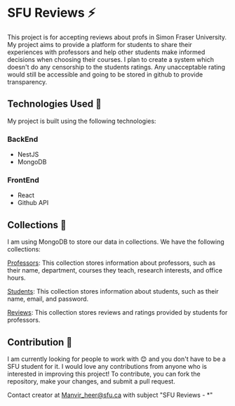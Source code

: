 # SFU Reviews :zap:

This project is for accepting reviews about profs in Simon Fraser University. My project aims to provide a platform for students to share their experiences with professors and help other students make informed decisions when choosing their courses. I plan to create a system which doesn't do any censorship to the students ratings. Any unacceptable rating would still be accessible and going to be stored in github to provide transparency.

## Technologies Used :hammer:
My project is built using the following technologies:

### BackEnd
- NestJS
- MongoDB

### FrontEnd
- React
- Github API

## Collections :pencil:
I am using MongoDB to store our data in collections. We have the following collections:

[Professors](./Professors.md): This collection stores information about professors, such as their name, department, courses they teach, research interests, and office hours.

[Students](./Students.md): This collection stores information about students, such as their name, email, and password.

[Reviews](./Reviews.md): This collection stores reviews and ratings provided by students for professors.

## Contribution :construction_worker:

I am currently looking for people to work with :blush: and you don't have to be a SFU student for it. I would love any contributions from anyone who is interested in improving this project! To contribute, you can fork the repository, make your changes, and submit a pull request.

Contact creator at Manvir_heer@sfu.ca with subject "SFU Reviews - *"
